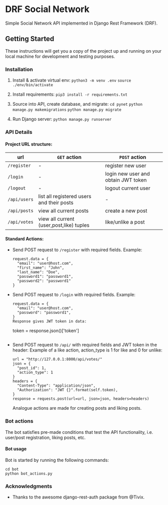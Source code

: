 # DRF Social Network

Simple Social Network API implemented in Django Rest Framework (DRF).

## Getting Started

These instructions will get you a copy of the project up and running on your local machine for development and testing purposes.

### Installation

1. Install & activate virtual env:
    `python3 -m venv .env`
    `source ./env/bin/activate`

2. Install requirements:
    `pip3 install -r requirements.txt`

3. Source into API, create database, and migrate:
    `cd pynet`
    `python manage.py makemigrations`
    `python manage.py migrate`

4. Run Django server:
    `python manage.py runserver`

### API Details

#### Project URL structure:
url | `GET` action | `POST` action
--- | ------------ | -------------
`/register` | - | register new user
`/login` | - | login new user and obtain JWT token
`/logout` | - | logout current user
`/api/users` | list all registered users and their posts | -
`/api/posts` | view all current posts | create a new post |
`/api/votes` | view all current (user,post,like) tuples | like/unlike a post

#### Standard Actions:

* Send POST request to `/register` with required fields.
  Example:
  ```
  request.data = {
    "email": "user@host.com",
    "first_name": "John",
    "last_name": "Doe",
    "password1": "password1",
    "password2": "password1"
  }
  ```

* Send POST request to `/login` with required fields.
  Example:
  ```
  request.data = {
    "email": "user@host.com",
    "password": "password1",
  }
  Response gives JWT token in data:
  ```
  token = response.json()['token']
  ```

* Send POST request to `/api/` with required fields and JWT token in the header:
  Example of a like action, action_type is 1 for like and 0 for unlike:
  ```
  url = "http://127.0.0.1:8000/api/votes/"
  json = {
    "post_id": 1,
    "action_type": 1
  }
  headers = {
    "Content-Type": "application/json",
    "Authorization": "JWT {}".format(self.token),
  }
  response = requests.post(url=url, json=json, headers=headers)
  ```
  Analogue actions are made for creating posts and liking posts.


### Bot actions

The bot satisfies pre-made conditions that test the API functionality, i.e. user/post registration, liking posts, etc.

#### Bot usage

Bot is started by running the following commands:
```
cd bot
python bot_actions.py
```

### Acknowledgments
* Thanks to the awesome django-rest-auth package from @Tivix.
